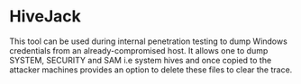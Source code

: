 # HiveJack
This tool can be used during internal penetration testing to dump Windows credentials from an already-compromised host. It allows one to dump SYSTEM, SECURITY and SAM i.e system hives and once copied to the attacker machines provides an option to delete these files to clear the trace.


